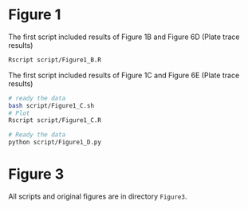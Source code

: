 # Figure 1

The first script included results of Figure 1B and Figure 6D (Plate trace results)
```bash
Rscript script/Figure1_B.R
```
The first script included results of Figure 1C and Figure 6E (Plate trace results)

```bash
# ready the data
bash script/Figure1_C.sh
# Plot
Rscript script/Figure1_C.R
```
```bash
# Ready the data
python script/Figure1_D.py
```

# Figure 3

All scripts and original figures are in directory `Figure3`.
